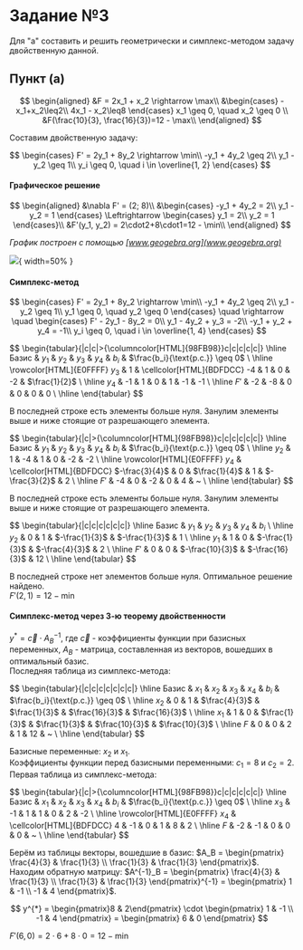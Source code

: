 # Задание №3

Для "a" составить и решить геометрически и симплекс-методом задачу двойственную данной.

## Пункт (a)

$$
\begin{aligned}
&F = 2x_1 + x_2 \rightarrow \max\\
&\begin{cases}
-x_1+x_2\leq2\\
4x_1 - x_2\leq8
\end{cases}
x_1 \geq 0, \quad x_2 \geq 0 \\
&F(\frac{10}{3}, \frac{16}{3})=12 - \max\\
\end{aligned}
$$

Составим двойственную задачу:

$$
\begin{cases}
    F' = 2y_1 + 8y_2 \rightarrow \min\\
    -y_1 + 4y_2 \geq 2\\
    y_1 - y_2 \geq 1\\
    y_i \geq 0, \quad i \in \overline{1, 2}
\end{cases}
$$

#### Графическое решение

$$
\begin{aligned}
&\nabla F' = (2; 8)\\
&\begin{cases}
    -y_1 + 4y_2 = 2\\
    y_1 - y_2 = 1
\end{cases}
\Leftrightarrow
\begin{cases}
    y_1 = 2\\
    y_2 = 1
\end{cases}\\
&F'(y_1, y_2) = 2\cdot2+8\cdot1=12 - \min\\
\end{aligned}
$$

_График построен с помощью [www.geogebra.org](www.geogebra.org)_

![](tmp/images/3-a.jpg){ width=50% }

#### Симплекс-метод

$$
\begin{cases}
    F' = 2y_1 + 8y_2 \rightarrow \min\\
    -y_1 + 4y_2 \geq 2\\
    y_1 - y_2 \geq 1\\
    y_1 \geq 0, \quad y_2 \geq 0
\end{cases}
\quad
\rightarrow
\quad
\begin{cases}
    F' - 2y_1 - 8y_2 = 0\\
    y_1 - 4y_2 + y_3 = -2\\
    -y_1 + y_2 + y_4 = -1\\
    y_i \geq 0, \quad i \in \overline{1, 4}
\end{cases}
$$

$$
\begin{tabular}{|c|c|>{\columncolor[HTML]{98FB98}}c|c|c|c|c|}
    \hline
        Базис & $y_1$ & $y_2$ & $y_3$ & $y_4$ & $b_i$ & $\frac{b_i}{\text{р.с.}} \geq 0$ \\
    \hline
        \rowcolor[HTML]{E0FFFF}
        $y_3$ & 1 & \cellcolor[HTML]{BDFDCC} -4 & 1 & 0 & -2 & $\frac{1}{2}$ \\ \hline
        $y_4$ & -1 & 1 & 0 & 1 & -1 & -1 \\ \hline
        $F'$ & -2 & -8 & 0 & 0 & 0 & 0 \\ \hline
\end{tabular}
$$

В последней строке есть элементы больше нуля. Занулим элементы выше и ниже стоящие от разрешающего элемента.

$$
\begin{tabular}{|c|>{\columncolor[HTML]{98FB98}}c|c|c|c|c|c|}
    \hline
        Базис & $y_1$ & $y_2$ & $y_3$ & $y_4$ & $b_i$ & $\frac{b_i}{\text{р.с.}} \geq 0$ \\
    \hline
        $y_2$ & 1 & -4 & 1 & 0 & -2 & -2 \\ \hline
        \rowcolor[HTML]{E0FFFF}
        $y_4$ & \cellcolor[HTML]{BDFDCC} $-\frac{3}{4}$ & 0 & $\frac{1}{4}$ & 1 & $-\frac{3}{2}$ & 2 \\ \hline
        $F'$ & -4 & 0 & -2 & 0 & 4 & ~ \\ \hline
\end{tabular}
$$

В последней строке есть элементы больше нуля. Занулим элементы выше и ниже стоящие от разрешающего элемента.

$$
\begin{tabular}{|c|c|c|c|c|c|}
    \hline
        Базис & $y_1$ & $y_2$ & $y_3$ & $y_4$ & $b_i$ \\
    \hline
        $y_2$ & 0 & 1 & $-\frac{1}{3}$ & $-\frac{1}{3}$ & 1 \\ \hline
        $y_1$ & 1 & 0 & $-\frac{1}{3}$ & $-\frac{4}{3}$ & 2 \\ \hline
        $F'$ & 0 & 0 & $-\frac{10}{3}$ & $-\frac{16}{3}$ & 12 \\ \hline
\end{tabular}
$$

В последней строке нет элементов больше нуля. Оптимальное решение найдено.  
$F'(2, 1)=12 - \min$

#### Симплекс-метод через 3-ю теорему двойственности

$y^{*} = \vec{c} \cdot A^{-1}_B$, где $\vec{c}$ - коэффициенты функции при базисных переменных, $A_B$ - матрица, составленная из векторов, вошедших в оптимальный базис.  
Последняя таблица из симплекс-метода:

$$
\begin{tabular}{|c|c|c|c|c|c|c|}
    \hline
        Базис & $x_1$ & $x_2$ & $x_3$ & $x_4$ & $b_i$ & $\frac{b_i}{\text{р.с.}} \geq 0$ \\
    \hline
        $x_2$ & 0 & 1 & $\frac{4}{3}$ & $\frac{1}{3}$ & $\frac{16}{3}$ & $\frac{16}{3}$ \\ \hline
        $x_1$ & 1 & 0 & $\frac{1}{3}$ & $\frac{1}{3}$ & $\frac{10}{3}$ & $\frac{10}{3}$ \\ \hline
        $F$ & 0 & 0 & 2 & 1 & 12 & ~ \\ \hline
\end{tabular}
$$

Базисные переменные: $x_2$ и $x_1$.  
Коэффициенты функции перед базисными переменными: $c_1 = 8$ и $c_2 = 2$.  
Первая таблица из симплекс-метода:

$$
\begin{tabular}{|c|>{\columncolor[HTML]{98FB98}}c|c|c|c|c|c|}
    \hline
        Базис & $x_1$ & $x_2$ & $x_3$ & $x_4$ & $b_i$ & $\frac{b_i}{\text{р.с.}} \geq 0$ \\
    \hline
        $x_3$ & -1 & 1 & 1 & 0 & 2 & -2 \\ \hline
        \rowcolor[HTML]{E0FFFF}
        $x_4$ & \cellcolor[HTML]{BDFDCC} 4 & -1 & 0 & 1 & 8 & 2 \\ \hline
        $F$ & -2 & -1 & 0 & 0 & 0 & ~ \\ \hline
\end{tabular}
$$

Берём из таблицы векторы, вошедшие в базис: $A_B = \begin{pmatrix} \frac{4}{3} & \frac{1}{3} \\ \frac{1}{3} & \frac{1}{3} \end{pmatrix}$.  
Находим обратную матрицу: $A^{-1}_B =  \begin{pmatrix} \frac{4}{3} & \frac{1}{3} \\ \frac{1}{3} & \frac{1}{3} \end{pmatrix}^{-1} = \begin{pmatrix} 1 & -1 \\ -1 & 4 \end{pmatrix}$.

$$
y^{*} = \begin{pmatrix}8 & 2\end{pmatrix} \cdot \begin{pmatrix} 1 & -1 \\ -1 & 4 \end{pmatrix} = \begin{pmatrix} 6 & 0 \end{pmatrix}
$$

$F'(6, 0)=2\cdot6+8\cdot0=12 - \min$
